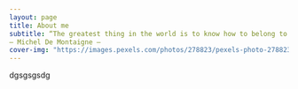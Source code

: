 ```yaml
---
layout: page
title: About me
subtitle: “The greatest thing in the world is to know how to belong to oneself.”
– Michel De Montaigne –
cover-img: "https://images.pexels.com/photos/278823/pexels-photo-278823.jpeg?auto=compress&cs=tinysrgb&w=1260&h=750&dpr=2"
---
```



dgsgsgsdg

